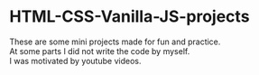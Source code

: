 # HTML-CSS-Vanilla-JS-projects

These are some mini projects made for fun and practice. <br />
At some parts I did not write the code by myself. <br />
I was motivated by youtube videos.
